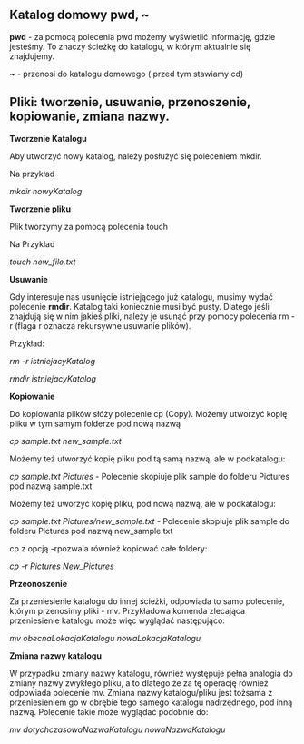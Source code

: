 ## Katalog domowy pwd, ~
**pwd** - za pomocą polecenia pwd możemy wyświetlić informację, gdzie jesteśmy. To znaczy ścieżkę do katalogu, w którym aktualnie się znajdujemy.

**~** - przenosi do katalogu domowego ( przed tym stawiamy cd)

## Pliki: tworzenie, usuwanie, przenoszenie, kopiowanie, zmiana nazwy.

**Tworzenie Katalogu**

Aby utworzyć nowy katalog, należy posłużyć się poleceniem mkdir.

Na przykład

*mkdir nowyKatalog*

**Tworzenie pliku**

Plik tworzymy za pomocą polecenia touch

Na Przykład

*touch new_file.txt*

**Usuwanie**

 Gdy interesuje nas usunięcie istniejącego już katalogu, musimy wydać polecenie **rmdir**. Katalog taki koniecznie musi być pusty. Dlatego jeśli znajdują się w nim jakieś pliki, należy je usunąć przy pomocy polecenia rm -r (flaga r oznacza rekursywne usuwanie plików).
 
 Przykład:
 
*rm -r istniejacyKatalog*

*rmdir istniejacyKatalog*

**Kopiowanie** 

Do kopiowania plików słóży polecenie cp (Copy). Możemy utworzyć kopię pliku w tym samym folderze pod nową nazwą

*cp sample.txt new_sample.txt*

Możemy też utworzyć kopię pliku pod tą samą nazwą, ale w podkatalogu:

*cp sample.txt Pictures* - Polecenie skopiuje plik sample do folderu Pictures pod nazwą sample.txt

Możemy też uworzyć kopię pliku, pod nową nazwą, ale w podkatalogu:

*cp sample.txt Pictures/new_sample.txt* - Polecenie skopiuje plik sample do folderu Pictures pod nazwą new_sample.txt

 cp z opcją -rpozwala również kopiować całe foldery:
 
 *cp -r Pictures New_Pictures*

**Przeonoszenie**

Za przeniesienie katalogu do innej ścieżki, odpowiada to samo polecenie, którym przenosimy pliki - mv. Przykładowa komenda zlecająca przeniesienie katalogu może więc wyglądać następująco:

*mv obecnaLokacjaKatalogu nowaLokacjaKatalogu*

**Zmiana nazwy katalogu**

W przypadku zmiany nazwy katalogu, również występuje pełna analogia do zmiany nazwy zwykłego pliku, a to dlatego że za tę operację również odpowiada polecenie mv. Zmiana nazwy katalogu/pliku jest tożsama z przeniesieniem go w obrębie tego samego katalogu nadrzędnego, pod inną nazwą. Polecenie takie może wyglądać podobnie do:

*mv dotychczasowaNazwaKatalogu nowaNazwaKatalogu*



